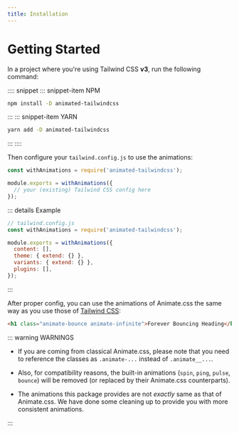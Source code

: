 ```yaml
---
title: Installation
---
```


<!-- markdownlint-disable MD025 -->

# Getting Started

In a project where you're using Tailwind CSS **v3**, run the following command:

:::: snippet
::: snippet-item NPM

```bash
npm install -D animated-tailwindcss
```

:::
::: snippet-item YARN

```bash
yarn add -D animated-tailwindcss
```

:::
::::

Then configure your `tailwind.config.js` to use the animations:

```js
const withAnimations = require('animated-tailwindcss');

module.exports = withAnimations({
  // your (existing) Tailwind CSS config here
});
```

::: details Example

```js
// tailwind.config.js
const withAnimations = require('animated-tailwindcss');

module.exports = withAnimations({
  content: [],
  theme: { extend: {} },
  variants: { extend: {} },
  plugins: [],
});
```

:::

After proper config, you can use the animations of Animate.css the same way as you use those of [Tailwind CSS](https://tailwindcss.com/docs/animation):

```html
<h1 class="animate-bounce animate-infinite">Forever Bouncing Heading</h1>
```

::: warning WARNINGS

- If you are coming from classical Animate.css, please note that you need to reference the classes as `.animate-...` instead of `.animate__...`.

- Also, for compatibility reasons, the built-in animations (`spin`, `ping`, `pulse`, `bounce`) will be removed (or replaced by their Animate.css counterparts).

- The animations this package provides are not _exactly_ same as that of Animate.css. We have done some cleaning up to provide you with more consistent animations.

:::
